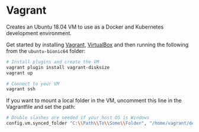 # Vagrant
Creates an Ubuntu 18.04 VM to use as a Docker and Kubernetes development environment.

Get started by installing [Vagrant](https://www.vagrantup.com/), [VirtualBox](https://www.virtualbox.org/) and then running the following from the  `ubuntu-bionic64` folder:
```bash
# Install plugins and create the VM
vagrant plugin install vagrant-disksize
vagrant up

# Connect to your VM
vagrant ssh
```
If you want to mount a local folder in the VM, uncomment this line in the Vagrantfile and set the path:
```bash
# Double slashes are needed if your host OS is Windows
config.vm.synced_folder "C:\\Path\\To\\Some\\Folder", "/home/vagrant/dev"
```
